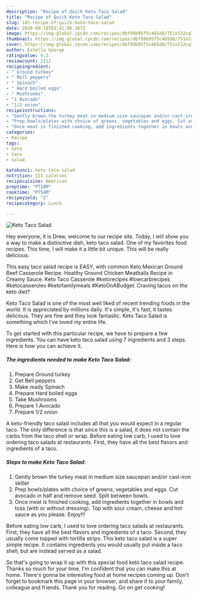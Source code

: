 ```yaml
---
description: "Recipe of Quick Keto Taco Salad"
title: "Recipe of Quick Keto Taco Salad"
slug: 145-recipe-of-quick-keto-taco-salad
date: 2020-09-18T02:42:00.167Z
image: https://img-global.cpcdn.com/recipes/dbf89b95f5c465d8/751x532cq70/keto-taco-salad-recipe-main-photo.jpg
thumbnail: https://img-global.cpcdn.com/recipes/dbf89b95f5c465d8/751x532cq70/keto-taco-salad-recipe-main-photo.jpg
cover: https://img-global.cpcdn.com/recipes/dbf89b95f5c465d8/751x532cq70/keto-taco-salad-recipe-main-photo.jpg
author: Estella George
ratingvalue: 4.2
reviewcount: 2112
recipeingredient:
- " Ground turkey"
- " Bell peppers"
- " Spinach"
- " Hard boiled eggs"
- " Mushrooms"
- "1 Avocado"
- "1/2 onion"
recipeinstructions:
- "Gently brown the turkey meat in medium size saucepan and/or cast-iron skillet"
- "Prep bowls/plates with choice of greens, vegetables and eggs. Cut avocado in half and remove seed. Split between bowls."
- "Once meat is finished cooking, add ingredients together in bowls and toss (with or without dressing). Top with sour cream, cheese and hot sauce as you please. Enjoy!!!"
categories:
- Recipe
tags:
- keto
- taco
- salad

katakunci: keto taco salad 
nutrition: 111 calories
recipecuisine: American
preptime: "PT18M"
cooktime: "PT54M"
recipeyield: "2"
recipecategory: Lunch

---
```



![Keto Taco Salad](https://img-global.cpcdn.com/recipes/dbf89b95f5c465d8/751x532cq70/keto-taco-salad-recipe-main-photo.jpg)

Hey everyone, it is Drew, welcome to our recipe site. Today, I will show you a way to make a distinctive dish, keto taco salad. One of my favorites food recipes. This time, I will make it a little bit unique. This will be really delicious.

This easy taco salad recipe is EASY, with common Keto Mexican Ground Beef Casserole Recipe. Healthy Ground Chicken Meatballs Recipe in Creamy Sauce. Keto Taco Casserole #ketorecipes #lowcarbrecipes #ketocasseroles #ketofamilymeals #KetoOnABudget. Craving tacos on the keto diet?

Keto Taco Salad is one of the most well liked of recent trending foods in the world. It is appreciated by millions daily. It's simple, it's fast, it tastes delicious. They are fine and they look fantastic. Keto Taco Salad is something which I've loved my entire life.


To get started with this particular recipe, we have to prepare a few ingredients. You can have keto taco salad using 7 ingredients and 3 steps. Here is how you can achieve it.

<!--inarticleads1-->

##### The ingredients needed to make Keto Taco Salad:

1. Prepare  Ground turkey
1. Get  Bell peppers
1. Make ready  Spinach
1. Prepare  Hard boiled eggs
1. Take  Mushrooms
1. Prepare 1 Avocado
1. Prepare 1/2 onion


A keto-friendly taco salad includes all that you would expect in a regular taco. The only difference is that since this is a salad, it does not contain the carbs from the taco shell or wrap. Before eating low carb, I used to love ordering taco salads at restaurants. First, they have all the best flavors and ingredients of a taco. 

<!--inarticleads2-->

##### Steps to make Keto Taco Salad:

1. Gently brown the turkey meat in medium size saucepan and/or cast-iron skillet
1. Prep bowls/plates with choice of greens, vegetables and eggs. Cut avocado in half and remove seed. Split between bowls.
1. Once meat is finished cooking, add ingredients together in bowls and toss (with or without dressing). Top with sour cream, cheese and hot sauce as you please. Enjoy!!!


Before eating low carb, I used to love ordering taco salads at restaurants. First, they have all the best flavors and ingredients of a taco. Second, they usually come topped with tortilla strips. This keto taco salad is a super simple recipe. It contains ingredients you would usually put inside a taco shell, but are instead served as a salad. 

So that's going to wrap it up with this special food keto taco salad recipe. Thanks so much for your time. I'm confident that you can make this at home. There's gonna be interesting food at home recipes coming up. Don't forget to bookmark this page in your browser, and share it to your family, colleague and friends. Thank you for reading. Go on get cooking!

